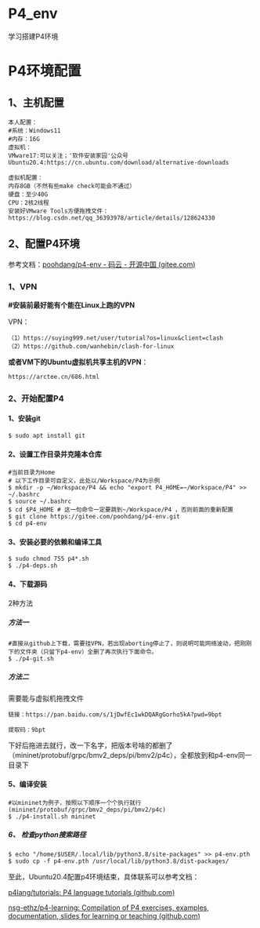 # P4_env
学习搭建P4环境
# P4环境配置

## 1、主机配置

```
本人配置：
#系统：Windows11
#内存：16G
虚拟机：
VMware17:可以关注；'软件安装家园'公众号
Ubuntu20.4:https://cn.ubuntu.com/download/alternative-downloads

虚拟机配置：
内存8GB（不然有些make check可能会不通过）
硬盘：至少40G
CPU：2核2线程
安装好VMware Tools方便拖拽文件：https://blog.csdn.net/qq_36393978/article/details/128624330
```

## 2、配置P4环境

参考文档：[poohdang/p4-env - 码云 - 开源中国 (gitee.com)](https://gitee.com/poohdang/p4-env/tree/advanced)

### 1、VPN

**#安装前最好能有个能在Linux上跑的VPN**

VPN：

```http
（1）https://suying999.net/user/tutorial?os=linux&client=clash
（2）https://github.com/wanhebin/clash-for-linux
```

**或者VM下的Ubuntu虚拟机共享主机的VPN**：
```html
https://arctee.cn/686.html
```




### 2、开始配置P4

#### 1、安装git

```shell
$ sudo apt install git
```

#### 2、设置工作目录并克隆本仓库

```shell
#当前目录为Home
# 以下工作目录可自定义，此处以/Workspace/P4为示例
$ mkdir -p ~/Workspace/P4 && echo "export P4_HOME=~/Workspace/P4" >> ~/.bashrc  
$ source ~/.bashrc
$ cd $P4_HOME # 这一句命令一定要跳到~/Workspace/P4 ，否则前面的重新配置
$ git clone https://gitee.com/poohdang/p4-env.git
$ cd p4-env
```

#### 3、安装必要的依赖和编译工具

```shell
$ sudo chmod 755 p4*.sh
$ ./p4-deps.sh
```

#### 4、下载源码

2种方法

##### 方法一

```shell
#直接从github上下载，需要挂VPN，若出现aborting停止了，则说明可能网络波动，把刚刚下的文件夹（只留下p4-env）全删了再次执行下面命令。
$ ./p4-git.sh
```

##### 方法二

需要能与虚拟机拖拽文件

```
链接：https://pan.baidu.com/s/1jDwfEc1wkDQARgGorho5kA?pwd=9bpt

提取码：9bpt
```

下好后拖进去就行，改一下名字，把版本号啥的都删了（mininet/protobuf/grpc/bmv2_deps/pi/bmv2/p4c），全都放到和p4-env同一目录下

#### 5、编译安装

```shell
#以mininet为例子，按照以下顺序一个个执行就行(mininet/protobuf/grpc/bmv2_deps/pi/bmv2/p4c)
$ ./p4-install.sh mininet 
```

##### 6、 检查python搜索路径

```shell
$ echo "/home/$USER/.local/lib/python3.8/site-packages" >> p4-env.pth
$ sudo cp -f p4-env.pth /usr/local/lib/python3.8/dist-packages/
```



至此，Ubuntu20.4配置p4环境结束，具体联系可以参考文档：

[p4lang/tutorials: P4 language tutorials (github.com)](https://github.com/p4lang/tutorials/tree/master)

[nsg-ethz/p4-learning: Compilation of P4 exercises, examples, documentation, slides for learning or teaching (github.com)](https://github.com/nsg-ethz/p4-learning)
